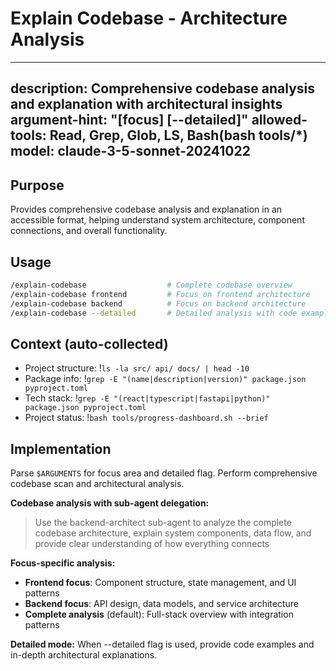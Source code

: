 # Explain Codebase - Architecture Analysis

---
description: Comprehensive codebase analysis and explanation with architectural insights
argument-hint: "[focus] [--detailed]"
allowed-tools: Read, Grep, Glob, LS, Bash(bash tools/*)
model: claude-3-5-sonnet-20241022
---

## Purpose

Provides comprehensive codebase analysis and explanation in an accessible format, helping understand system architecture, component connections, and overall functionality.

## Usage

```bash
/explain-codebase                  # Complete codebase overview
/explain-codebase frontend         # Focus on frontend architecture
/explain-codebase backend          # Focus on backend architecture
/explain-codebase --detailed       # Detailed analysis with code examples
```

## Context (auto-collected)
- Project structure: !`ls -la src/ api/ docs/ | head -10`
- Package info: !`grep -E "(name|description|version)" package.json pyproject.toml`
- Tech stack: !`grep -E "(react|typescript|fastapi|python)" package.json pyproject.toml`
- Project status: !`bash tools/progress-dashboard.sh --brief`

## Implementation

Parse `$ARGUMENTS` for focus area and detailed flag. Perform comprehensive codebase scan and architectural analysis.

**Codebase analysis with sub-agent delegation:**

> Use the backend-architect sub-agent to analyze the complete codebase architecture, explain system components, data flow, and provide clear understanding of how everything connects

**Focus-specific analysis:**
- **Frontend focus**: Component structure, state management, and UI patterns
- **Backend focus**: API design, data models, and service architecture
- **Complete analysis** (default): Full-stack overview with integration patterns

**Detailed mode:**
When --detailed flag is used, provide code examples and in-depth architectural explanations.
